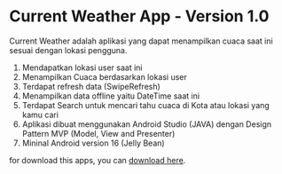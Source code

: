 # Current Weather App - Version 1.0
Current Weather adalah aplikasi yang dapat menampilkan cuaca saat ini sesuai dengan lokasi pengguna.

1. Mendapatkan lokasi user saat ini
2. Menampilkan Cuaca berdasarkan lokasi user
3. Terdapat refresh data (SwipeRefresh)
4. Menampilkan data offline yaitu DateTime saat ini
5. Terdapat Search untuk mencari tahu cuaca di Kota atau lokasi yang kamu cari
6. Aplikasi dibuat menggunakan Android Studio (JAVA) dengan Design Pattern MVP (Model, View and Presenter)
7. Mininal Android version 16 (Jelly Bean)

for download this apps, you can [download here](#).
